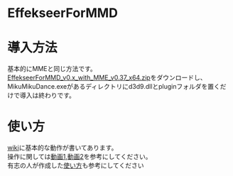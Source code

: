 # EffekseerForMMD
# 導入方法
基本的にMMEと同じ方法です。[EffekseerForMMD_v0.x_with_MME_v0.37_x64.zip](https://github.com/oigami/EffekseerForMMD/releases)をダウンロードし、MikuMikuDance.exeがあるディレクトリにd3d9.dllとpluginフォルダを置くだけで導入は終わりです。

# 使い方
[wiki](https://github.com/oigami/EffekseerForMMD/wiki)に基本的な動作が書いてあります。  
操作に関しては[動画1](https://twitter.com/oigami013/status/797452424097054720),[動画2](https://twitter.com/oigami013/status/783529861306523648)を参考にしてください。  
有志の人が作成した[使い方]()も参考にしてください


